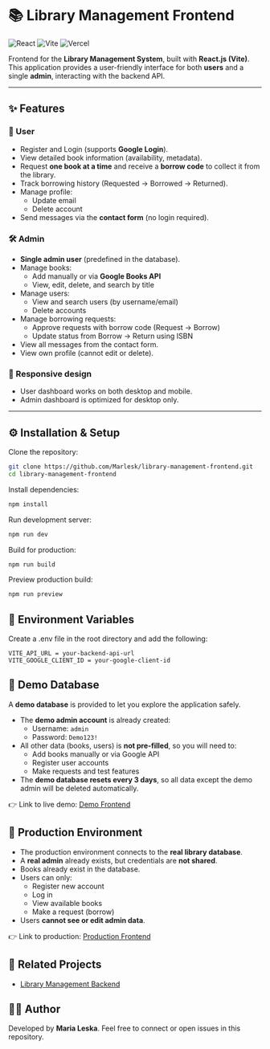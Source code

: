 # 📚 Library Management Frontend

![React](https://img.shields.io/badge/React-61DAFB?style=for-the-badge&logo=react&logoColor=white)
![Vite](https://img.shields.io/badge/Vite-646CFF?style=for-the-badge&logo=vite&logoColor=white)
![Vercel](https://img.shields.io/badge/Vercel-000000?style=for-the-badge&logo=vercel&logoColor=white)

Frontend for the **Library Management System**, built with **React.js (Vite)**.  
This application provides a user-friendly interface for both **users** and a single **admin**, interacting with the backend API.

---

## ✨ Features

### 👤 User
- Register and Login (supports **Google Login**).
- View detailed book information (availability, metadata).
- Request **one book at a time** and receive a **borrow code** to collect it from the library.
- Track borrowing history (Requested → Borrowed → Returned).
- Manage profile:
  - Update email
  - Delete account
- Send messages via the **contact form** (no login required).

### 🛠️ Admin
- **Single admin user** (predefined in the database).
- Manage books:
  - Add manually or via **Google Books API**
  - View, edit, delete, and search by title
- Manage users:
  - View and search users (by username/email)
  - Delete accounts
- Manage borrowing requests:
  - Approve requests with borrow code (Request → Borrow)
  - Update status from Borrow → Return using ISBN
- View all messages from the contact form.
- View own profile (cannot edit or delete).

### 📱 Responsive design 
  - User dashboard works on both desktop and mobile.  
  - Admin dashboard is optimized for desktop only.

---

## ⚙️ Installation & Setup

Clone the repository:

```bash
git clone https://github.com/Marlesk/library-management-frontend.git
cd library-management-frontend
```
Install dependencies:

``` bash
npm install
```

Run development server:

``` bash
npm run dev
```

Build for production:

``` bash
npm run build
```

Preview production build:

``` bash
npm run preview
```

## 🔑 Environment Variables

Create a .env file in the root directory and add the following:

``` env
VITE_API_URL = your-backend-api-url
VITE_GOOGLE_CLIENT_ID = your-google-client-id
```

## 🧪 Demo Database

A **demo database** is provided to let you explore the application safely.

- The **demo admin account** is already created:
  - Username: `admin`
  - Password: `Demo123!`
- All other data (books, users) is **not pre-filled**, so you will need to:
  - Add books manually or via Google API
  - Register user accounts 
  - Make requests and test features
- The **demo database resets every 3 days**, so all data except the demo admin will be deleted automatically.

👉 Link to live demo: [Demo Frontend](https://libraryappdemofrontend.vercel.app)

## 🚀 Production Environment

- The production environment connects to the **real library database**.  
- A **real admin** already exists, but credentials are **not shared**.  
- Books already exist in the database.  
- Users can only:
  - Register new account
  - Log in
  - View available books
  - Make a request (borrow)
- Users **cannot see or edit admin data**.

👉 Link to production: [Production Frontend](https://libraryappfrontend.vercel.app)

## 🔗 Related Projects

- [Library Management Backend](https://github.com/Marlesk/library-management-backend.git)

## 👨‍💻 Author

Developed by **Maria Leska**.
Feel free to connect or open issues in this repository.